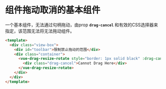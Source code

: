 # 组件拖动取消的基本组件

一个基本组件，无法通过句柄拖动，由prop <b>`drag-cancel` </b>和有效的CSS选择器来指定，该范围无法将无法拖动组件。


```html
<template>
  <div class="view-box">
    <div id="toolbar">限制禁止拖动的范围</div>
    <div class="container">
      <vue-drag-resize-rotate style="border: 1px solid black" :drag-cancel="'.drag-cancel'">
        <div class="drag-cancel">Cannot Drag Here</div>
      </vue-drag-resize-rotate>
    </div>
  </div>
</template>
```

